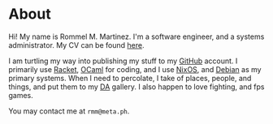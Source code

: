 # About

Hi! My name is Rommel M. Martinez. I'm a software engineer, and a
systems administrator. My CV can be found [here](/cv/cv-en.pdf).

I am turtling my way into publishing my stuff to my
[GitHub](http://github.com) account. I primarily use
[Racket](http://racket-lang.org), [OCaml](http://ocaml.org) for
coding, and I use [NixOS](http://nixos.org), and
[Debian](http://debian.org) as my primary systems. When I need to
percolate, I take of places, people, and things, and put them to my
[DA](http://ebzzry.deviantart.com) gallery. I also happen to love
fighting, and fps games.

You may contact me at `rmm@meta.ph`.
